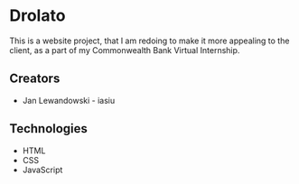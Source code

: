 # Drolato

This is a website project, that I am redoing to make it more appealing to the client, as a part of my Commonwealth Bank Virtual Internship.

## Creators

- Jan Lewandowski - iasiu

## Technologies

- HTML
- CSS
- JavaScript
